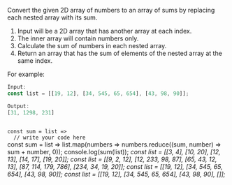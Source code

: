 Convert the given 2D array of numbers to an array of sums by replacing each nested array with its sum.

1. Input will be a 2D array that has another array at each index.
2. The inner array will contain numbers only.
3. Calculate the sum of numbers in each nested array.
4. Return an array that has the sum of elements of the nested array at the same index.

For example:
```js
Input:
const list = [[19, 12], [34, 545, 65, 654], [43, 98, 90]];

Output:
[31, 1298, 231]
```

<codeblock language="javascript" type="exercise" testMode="multipleInput">
<code>
const sum = list =>
  // write your code here
</code>

<solution>
const sum = list =>
  list.map(numbers => numbers.reduce((sum, number) => sum + number, 0));
</solution>

<testcases>
<caller>
console.log(sum(list));
</caller>
<testcase>
<i>
const list = [[3, 4], [10, 20], [12, 13], [14, 17], [19, 20]];
</i>
</testcase>
<testcase>
<i>
const list = [[9, 2, 12], [12, 233, 98, 87], [65, 43, 12, 13], [87, 114, 179, 786], [234, 34, 19, 20]];
</i>
</testcase>
<testcase>
<i>
const list = [[19, 12], [34, 545, 65, 654], [43, 98, 90]];
</i>
</testcase>
<testcase>
<i>
const list = [[19, 12], [34, 545, 65, 654], [43, 98, 90], []];
</i>
</testcase>
</testcases>
</codeblock>
